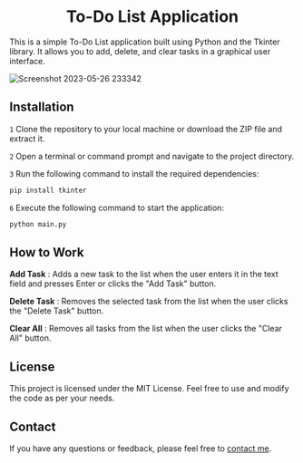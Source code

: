 <h1 align="center">To-Do List Application</h1>

This is a simple To-Do List application built using Python and the Tkinter library. It allows you to add, delete, and clear tasks in a graphical user interface.

![Screenshot 2023-05-26 233342](https://github.com/WantedPurpose/To-Do-List-Application/assets/73717132/3b5ac6a9-7c63-44b0-98b8-cc7afa381994)


## Installation
`1` Clone the repository to your local machine or download the ZIP file and extract it.

`2` Open a terminal or command prompt and navigate to the project directory.

`3` Run the following command to install the required dependencies:

```py
pip install tkinter
```

`6` Execute the following command to start the application:

```py
python main.py
```
## How to Work
**Add Task** : Adds a new task to the list when the user enters it in the text field and presses Enter or clicks the "Add Task" button.

**Delete Task** : Removes the selected task from the list when the user clicks the "Delete Task" button.

**Clear All** : Removes all tasks from the list when the user clicks the "Clear All" button.

## License
This project is licensed under the MIT License. Feel free to use and modify the code as per your needs.

## Contact
If you have any questions or feedback, please feel free to [contact me](https://discord.com/channels/@me/1018403711426506813).
